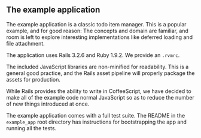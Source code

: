## The example application

The example application is a classic todo item manager.  This is a
popular example, and for good reason: The concepts and domain are familiar,
and room is left to explore interesting implementations like deferred
loading and file attachment.

The application uses Rails 3.2.6 and Ruby 1.9.2.  We provide an `.rvmrc`.

The included JavaScript libraries are non-minified for readability.  This
is a general good practice, and the Rails asset pipeline will properly package
the assets for production.

While Rails provides the ability to write in CoffeeScript, we have decided
to make all of the example code normal JavaScript so as to reduce the number
of new things introduced at once.

The example application comes with a full test suite.  The README in the
`example_app` root directory has instructions for bootstrapping the app and
running all the tests.
